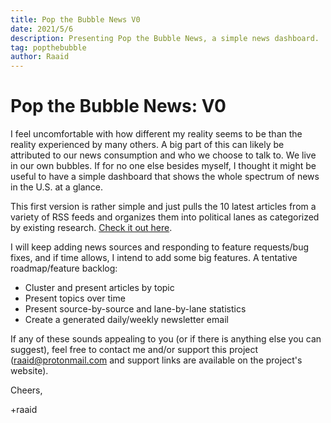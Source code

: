 ```yaml
---
title: Pop the Bubble News V0
date: 2021/5/6
description: Presenting Pop the Bubble News, a simple news dashboard.
tag: popthebubble
author: Raaid
---
```


# Pop the Bubble News: V0

I feel uncomfortable with how different my reality seems to be than the reality experienced by many others. A big part of this can likely be attributed to our news consumption and who we choose to talk to. We live in our own bubbles. If for no one else besides myself, I thought it might be useful to have a simple dashboard that shows the whole spectrum of news in the U.S. at a glance.

This first version is rather simple and just pulls the 10 latest articles from a variety of RSS feeds and organizes them into political lanes as categorized by existing research. [Check it out here](https://popthebubble.news/).

I will keep adding news sources and responding to feature requests/bug fixes, and if time allows, I intend to add some big features. A tentative roadmap/feature backlog:
- Cluster and present articles by topic
- Present topics over time
- Present source-by-source and lane-by-lane statistics
- Create a generated daily/weekly newsletter email

If any of these sounds appealing to you (or if there is anything else you can suggest), feel free to contact me and/or support this project (raaid@protonmail.com and support links are available on the project's website).

Cheers,

+raaid
